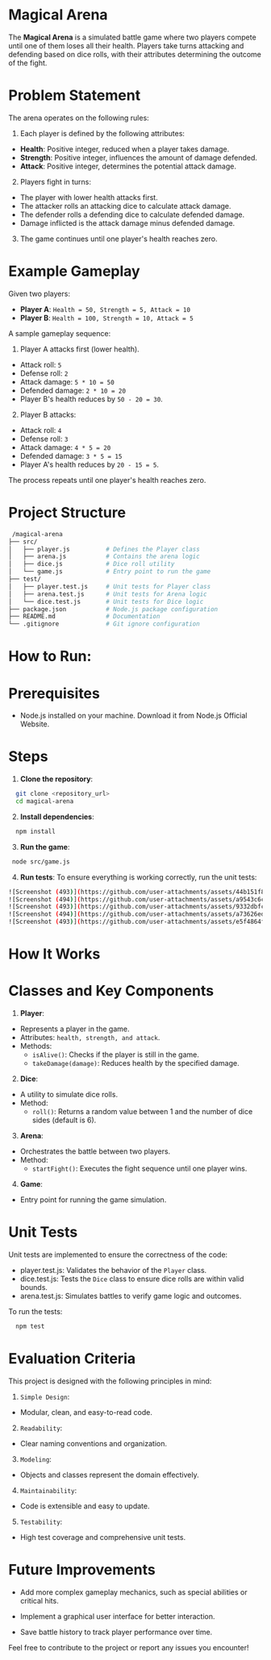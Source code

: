 # Magical Arena

The **Magical Arena** is a simulated battle game where two players compete until one of them loses all their health. Players take turns attacking and defending based on dice rolls, with their attributes determining the outcome of the fight.

# Problem Statement

The arena operates on the following rules:

1. Each player is defined by the following attributes:
- **Health**: Positive integer, reduced when a player takes damage.
- **Strength**: Positive integer, influences the amount of damage defended.
- **Attack**: Positive integer, determines the potential attack damage.

2. Players fight in turns:
- The player with lower health attacks first.
- The attacker rolls an attacking dice to calculate attack damage.
- The defender rolls a defending dice to calculate defended damage.
- Damage inflicted is the attack damage minus defended damage.

3. The game continues until one player's health reaches zero.

# Example Gameplay

Given two players:

- **Player A**: `Health = 50, Strength = 5, Attack = 10`
- **Player B**: `Health = 100, Strength = 10, Attack = 5`
  
A sample gameplay sequence:

1. Player A attacks first (lower health).

- Attack roll: `5`
- Defense roll: `2`
- Attack damage: `5 * 10 = 50`
- Defended damage: `2 * 10 = 20`
- Player B's health reduces by `50 - 20 = 30`.
  
2. Player B attacks:

- Attack roll: `4`
- Defense roll: `3`
- Attack damage: `4 * 5 = 20`
- Defended damage: `3 * 5 = 15`
- Player A's health reduces by `20 - 15 = 5`.
  
The process repeats until one player's health reaches zero.

# Project Structure

```bash
 /magical-arena
├── src/
│   ├── player.js          # Defines the Player class
│   ├── arena.js           # Contains the arena logic
│   ├── dice.js            # Dice roll utility
│   └── game.js            # Entry point to run the game
├── test/
│   ├── player.test.js     # Unit tests for Player class
│   ├── arena.test.js      # Unit tests for Arena logic
│   └── dice.test.js       # Unit tests for Dice logic
├── package.json           # Node.js package configuration
├── README.md              # Documentation
└── .gitignore             # Git ignore configuration
```

# How to Run:

# Prerequisites

- Node.js installed on your machine. Download it from Node.js Official Website.

# Steps

1. **Clone the repository**:
```bash
  git clone <repository_url>
  cd magical-arena
```

2. **Install dependencies**:
```bash
  npm install
```

3. **Run the game**:
```bash
 node src/game.js
```

4. **Run tests**: To ensure everything is working correctly, run the unit tests:
```bash
![Screenshot (493)](https://github.com/user-attachments/assets/44b151f8-d1d2-4abd-b8b2-14945e291ea1)
![Screenshot (494)](https://github.com/user-attachments/assets/a9543c6c-9a80-4856-afcd-9d9a0789b7cf)
![Screenshot (493)](https://github.com/user-attachments/assets/9332dbfc-6e8e-40bb-b79f-8c3beb1cf577)
![Screenshot (494)](https://github.com/user-attachments/assets/a73626ed-5489-42c4-ac89-47c7dbf127fb)
![Screenshot (493)](https://github.com/user-attachments/assets/e5f4864f-93be-4fcf-a824-001309460322)
```

# How It Works

# Classes and Key Components

1. **Player**:

- Represents a player in the game.
- Attributes: `health, strength, and attack`.
- Methods:
    - `isAlive()`: Checks if the player is still in the game.
    - `takeDamage(damage)`: Reduces health by the specified damage.

2. **Dice**:

- A utility to simulate dice rolls.
- Method:
  - `roll()`: Returns a random value between 1 and the number of dice sides (default is 6).

3. **Arena**:

- Orchestrates the battle between two players.
- Method:
    - `startFight()`: Executes the fight sequence until one player wins.

4. **Game**:

- Entry point for running the game simulation.

# Unit Tests

Unit tests are implemented to ensure the correctness of the code:

- player.test.js: Validates the behavior of the `Player` class.
- dice.test.js: Tests the `Dice` class to ensure dice rolls are within valid bounds.
- arena.test.js: Simulates battles to verify game logic and outcomes.

To run the tests:
```bash
  npm test
```

# Evaluation Criteria

This project is designed with the following principles in mind:

1. `Simple Design`:
- Modular, clean, and easy-to-read code.

2. `Readability`:
- Clear naming conventions and organization.

3. `Modeling`:
- Objects and classes represent the domain effectively.

4. `Maintainability`:
- Code is extensible and easy to update.

5. `Testability`:
- High test coverage and comprehensive unit tests.

# Future Improvements

- Add more complex gameplay mechanics, such as special abilities or critical hits.

- Implement a graphical user interface for better interaction.

- Save battle history to track player performance over time.

Feel free to contribute to the project or report any issues you encounter! 
